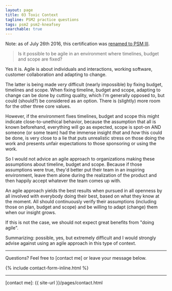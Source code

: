 ```yaml
---
layout: page
title: 03 Toxic Context
tagline: PSM2 practice questions
tags: psm2 psm2-kneafsey
searchable: true 
---
```


<div class="alert alert-info">
Note: as of July 26th 2016, this certification was <a href="https://blog.scrum.org/introducing-new-psm-assessment-family/">renamed to PSM III</a>.
</div>

> Is it possible to be agile in an environment where timelines, budget and scope are fixed?

Yes it is. Agile is about individuals and interactions, working software, customer collaboration and adapting to change.

The latter is being made *very* difficult (nearly impossible) by fixing budget, timelines and scope.
When fixing timeline, budget and scope, 
adapting to change can be done by cutting quality,
which I'm generally opposed to,
but could (should?) be considered as an option.
There is (slightly) more room for the other three core values.

However, if the environment fixes timelines, budget and scope
this might indicate close-to-unethical behavior,
because the assumption that all is known beforehand,
everything will go as expected,
scope is spot-on
AND someone (or some team) had the immense insight 
*that* and *how* this could be done,
is very close to a lie
that puts unrealistic stress on those doing the work
and presents unfair expectations to those sponsoring or using the work.

So I would not advice an agile approach
to organizations making these assumptions about timeline, budget and scope.
Because if those assumptions were true,
they'd better put their team in an inspiring environment,
leave them alone during the realization of the product
and then happily accept whatever the team comes up with.

An agile approach yields the best results when pursued 
in all openness
by all involved
with everybody doing their best, 
based on what they know at the moment.
All should continuously verify their assumptions 
(including those on plan, budget and scope) 
and be willing to adapt (change) them when our insight grows.

If this is not the case, we should not expect great benefits
from "doing agile".

Summarizing: possible, yes, but extremely difficult and I would strongly advise against using an agile approach in this type of context.


---

Questions? Feel free to [contact me] or leave your message below.

{% include contact-form-inline.html %}

---

  [contact me]: {{ site-url }}/pages/contact.html
